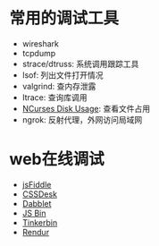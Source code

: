 # 常用的调试工具
- wireshark
- tcpdump
- strace/dtruss: 系统调用跟踪工具
- lsof: 列出文件打开情况
- valgrind: 查内存泄露
- ltrace: 查询库调用
- [NCurses Disk Usage](https://dev.yorhel.nl/ncdu): 查看文件占用
- ngrok: 反射代理，外网访问局域网

# web在线调试
- [jsFiddle](https://jsfiddle.net/)
- [CSSDesk](http://cssdesk.com/)
- [Dabblet](http://dabblet.com/)
- [JS Bin](http://jsbin.com)
- [Tinkerbin](http://tinkerbin.com/)
- [Rendur](http://rendur.com/)

